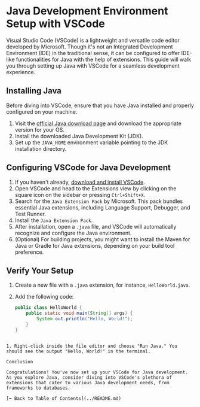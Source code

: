 # Java Development Environment Setup with VSCode

Visual Studio Code (VSCode) is a lightweight and versatile code editor developed by Microsoft. Though it's not an Integrated Development Environment (IDE) in the traditional sense, it can be configured to offer IDE-like functionalities for Java with the help of extensions. This guide will walk you through setting up Java with VSCode for a seamless development experience.

## Installing Java

Before diving into VSCode, ensure that you have Java installed and properly configured on your machine.

1. Visit the [official Java download page](https://www.oracle.com/java/technologies/javase-jdk16-downloads.html) and download the appropriate version for your OS.
2. Install the downloaded Java Development Kit (JDK).
3. Set up the `JAVA_HOME` environment variable pointing to the JDK installation directory.

## Configuring VSCode for Java Development

1. If you haven't already, [download and install VSCode](https://code.visualstudio.com/).
2. Open VSCode and head to the Extensions view by clicking on the square icon on the sidebar or pressing `Ctrl+Shift+X`.
3. Search for the `Java Extension Pack` by Microsoft. This pack bundles essential Java extensions, including Language Support, Debugger, and Test Runner.
4. Install the `Java Extension Pack`.
5. After installation, open a `.java` file, and VSCode will automatically recognize and configure the Java environment.
6. (Optional) For building projects, you might want to install the Maven for Java or Gradle for Java extensions, depending on your build tool preference.

## Verify Your Setup

1. Create a new file with a `.java` extension, for instance, `HelloWorld.java`.
2. Add the following code:

   ```java
   public class HelloWorld {
       public static void main(String[] args) {
           System.out.println("Hello, World!");
       }
   }
```

1. Right-click inside the file editor and choose "Run Java." You should see the output "Hello, World!" in the terminal.

Conclusion

Congratulations! You've now set up your VSCode for Java development. As you explore Java, consider diving into VSCode's plethora of extensions that cater to various Java development needs, from frameworks to databases.

[⬅️ Back to Table of Contents](../README.md)

